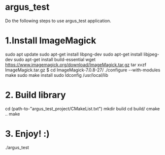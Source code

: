 # argus_test

Do the following steps to use  argus_test application.


# 1.Install ImageMagick

sudo apt update 
sudo apt-get install libpng-dev
sudo apt-get install libjpeg-dev
sudo apt-get install build-essential
wget https://www.imagemagick.org/download/ImageMagick.tar.gz
tar xvzf ImageMagick.tar.gz
$ cd ImageMagick-7.0.8-27/
./configure --with-modules
make
sudo make install 
sudo ldconfig /usr/local/lib

# 2. Build library
cd (path-to-"argus_test_project/CMakeList.txt")
mkdir build
cd build/
cmake ..
make

# 3. Enjoy! :)
./argus_test
